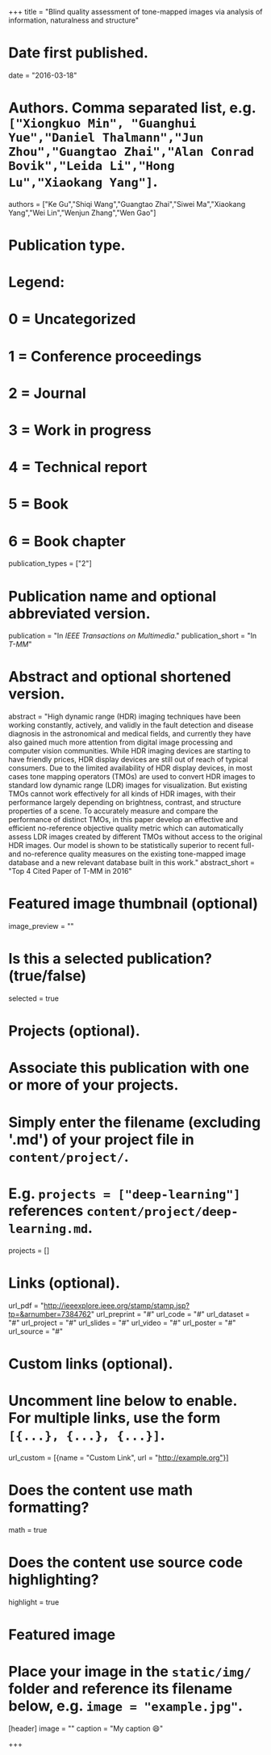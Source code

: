 +++
title = "Blind quality assessment of tone-mapped images via analysis of information, naturalness and structure"

# Date first published.
date = "2016-03-18"

# Authors. Comma separated list, e.g. `["Xiongkuo Min", "Guanghui Yue","Daniel Thalmann","Jun Zhou","Guangtao Zhai","Alan Conrad Bovik","Leida Li","Hong Lu","Xiaokang Yang"]`.
authors = ["Ke Gu","Shiqi Wang","Guangtao Zhai","Siwei Ma","Xiaokang Yang","Wei Lin","Wenjun Zhang","Wen Gao"]
# Publication type.
# Legend:
# 0 = Uncategorized
# 1 = Conference proceedings
# 2 = Journal
# 3 = Work in progress
# 4 = Technical report
# 5 = Book
# 6 = Book chapter
publication_types = ["2"]

# Publication name and optional abbreviated version.
publication = "In *IEEE Transactions on Multimedia*."
publication_short = "In *T-MM*"

# Abstract and optional shortened version.
abstract = "High dynamic range (HDR) imaging techniques have been working constantly, actively, and validly in the fault detection and disease diagnosis in the astronomical and medical fields, and currently they have also gained much more attention from digital image processing and computer vision communities. While HDR imaging devices are starting to have friendly prices, HDR display devices are still out of reach of typical consumers. Due to the limited availability of HDR display devices, in most cases tone mapping operators (TMOs) are used to convert HDR images to standard low dynamic range (LDR) images for visualization. But existing TMOs cannot work effectively for all kinds of HDR images, with their performance largely depending on brightness, contrast, and structure properties of a scene. To accurately measure and compare the performance of distinct TMOs, in this paper develop an effective and efficient no-reference objective quality metric which can automatically assess LDR images created by different TMOs without access to the original HDR images. Our model is shown to be statistically superior to recent full- and no-reference quality measures on the existing tone-mapped image database and a new relevant database built in this work."
abstract_short = "Top 4 Cited Paper of T-MM in 2016"

# Featured image thumbnail (optional)
image_preview = ""

# Is this a selected publication? (true/false)
selected = true

# Projects (optional).
#   Associate this publication with one or more of your projects.
#   Simply enter the filename (excluding '.md') of your project file in `content/project/`.
#   E.g. `projects = ["deep-learning"]` references `content/project/deep-learning.md`.
projects = []

# Links (optional).
url_pdf = "http://ieeexplore.ieee.org/stamp/stamp.jsp?tp=&arnumber=7384762"
url_preprint = "#"
url_code = "#"
url_dataset = "#"
url_project = "#"
url_slides = "#"
url_video = "#"
url_poster = "#"
url_source = "#"

# Custom links (optional).
#   Uncomment line below to enable. For multiple links, use the form `[{...}, {...}, {...}]`.
 url_custom = [{name = "Custom Link", url = "http://example.org"}]

# Does the content use math formatting?
math = true

# Does the content use source code highlighting?
highlight = true

# Featured image
# Place your image in the `static/img/` folder and reference its filename below, e.g. `image = "example.jpg"`.
[header]
image = ""
caption = "My caption 😄"

+++
